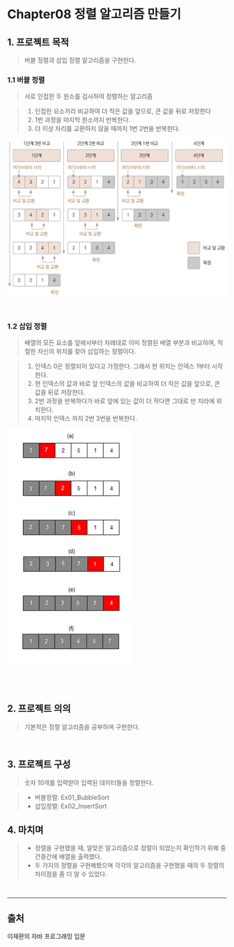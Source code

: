 # Chapter08 정렬 알고리즘 만들기

## 1. 프로젝트 목적
> 버블 정렬과 삽입 정렬 알고리즘을 구현한다.

### 1.1 버블 정렬
> 서로 인접한 두 원소를 검사하여 정렬하는 알고리즘

> 1. 인접한 요소끼리 비교하여 더 작은 값을 앞으로, 큰 값을 뒤로 저장한다
> 2. 1번 과정을 마지막 원소까지 반복한다.
> 3. 더 이상 자리를 교환하지 않을 때까지 1번 2번을 반복한다.

![img.png](img.png)

<br>

### 1.2 삽입 정렬
> 배열의 모든 요소를 앞에서부터 차례대로 이미 정렬된 배열 부분과 비교하여, 적절한 자신의 위치를 찾아 삽입하는 정렬이다.

> 1. 인덱스 0은 정렬되어 있다고 가정한다. 그래서 현 위치는 인덱스 1부터 시작한다.
> 2. 현 인덱스의 값과 바로 앞 인덱스의 값을 비교하여 더 작은 값을 앞으로, 큰 값을 뒤로 저장한다.
> 3. 2번 과정을 반복하다가 바로 앞에 있는 값이 더 작다면 그대로 반 지라에 위치한다.
> 4. 마지막 인덱스 까지 2번 3번을 반복한다.

![img_1.png](img_1.png)

<br>
<br>

## 2. 프로젝트 의의
> 기본적은 정렬 알고리즘을 공부하며 구현한다.

<br>

## 3. 프로젝트 구성
> 숫자 10개를 입력받아 입력된 데이터들을 정렬한다.

> - 버블정렬: Ex01_BubbleSort
> - 삽입정렬: Ex02_InsertSort

## 4. 마치며
> - 정렬을 구현했을 때, 알맞은 알고리즘으로 정렬이 되었는지 확인하기 위해 중간중간에 배열을 출력했다.
> - 두 가지의 정렬을 구현해봤으며 각각의 알고리즘을 구현했을 때의 두 정렬의 차이점을 좀 더 알 수 있었다.

<br>
<hr>

## 출처
이재환의 자바 프로그래밍 입문
